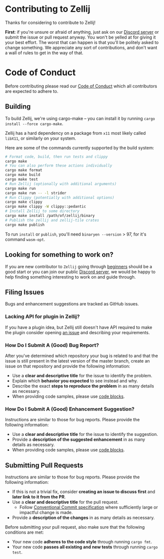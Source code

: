 # Contributing to Zellij

Thanks for considering to contribute to Zellij!

**First**: if you're unsure or afraid of anything, just ask on our
[Discord server][discord-invite-link] or submit the issue or pull request anyway.
You won't be yelled at for giving it your best effort. The worst that can happen
is that you'll be politely asked to change something. We appreciate any sort
of contributions, and don't want a wall of rules to get in the way of that.

# Code of Conduct

Before contributing please read our [Code of Conduct](CODE_OF_CONDUCT.md) which
all contributors are expected to adhere to.

## Building
To build Zellij, we're using cargo-make – you can install it by running `cargo install --force cargo-make`.

Zellij has a hard dependency on a package from `x11` most likely called `libX11`, or similarly on your system.

Here are some of the commands currently supported by the build system:

```sh
# Format code, build, then run tests and clippy
cargo make
# You can also perform these actions individually
cargo make format
cargo make build
cargo make test
# Run Zellij (optionally with additional arguments)
cargo make run
cargo make run -- -l strider
# Run Clippy (potentially with additional options)
cargo make clippy
cargo make clippy -W clippy::pedantic
# Install Zellij to some directory
cargo make install /path/of/zellij/binary
# Publish the zellij and zellij-tile crates
cargo make publish
```

To run `install` or `publish`, you'll need `binaryen --version` > 97, for it's command `wasm-opt`.

## Looking for something to work on?

If you are new contributor to `Zellij` going through [beginners][good-first-issue]
should be a good start or you can join our public
[Discord server][discord-invite-link], we would be happy to help
finding something interesting to work on and guide through.

[discord-invite-link]: https://discord.gg/feHDHahHCz
[good-first-issue]: https://github.com/zellij-org/zellij/labels/good%20first%20issue

## Filing Issues

Bugs and enhancement suggestions are tracked as GitHub issues.

### Lacking API for plugin in Zellij?

If you have a plugin idea, but Zellij still doesn't have API required to make
the plugin consider opening [an issue][plugin-issue] and describing your requirements.

[plugin-issue]: https://github.com/zellij-org/zellij/issues/new?assignees=&labels=plugin%20system

### How Do I Submit A (Good) Bug Report?

After you've determined which repository your bug is related to and that the
issue is still present in the latest version of the master branch, create an
issue on that repository and provide the following information:

- Use a **clear and descriptive title** for the issue to identify the problem.
- Explain which **behavior you expected** to see instead and why.
- Describe the exact **steps to reproduce the problem** in as many details as necessary.
- When providing code samples, please use [code blocks][code-blocks].

### How Do I Submit A (Good) Enhancement Suggestion?

Instructions are similar to those for bug reports. Please provide the following
information:

- Use a **clear and descriptive title** for the issue to identify the suggestion.
- Provide a **description of the suggested enhancement** in as many details as necessary.
- When providing code samples, please use [code blocks][code-blocks].

[code-blocks]: https://help.github.com/articles/creating-and-highlighting-code-blocks/

## Submitting Pull Requests

Instructions are similar to those for bug reports. Please provide the following information:

- If this is not a trivial fix, consider **creating an issue to discuss first** and **later link to it from the PR**.
- Use a **clear and descriptive title** for the pull request.
    - Follow [Conventional Commit specification](https://www.conventionalcommits.org/en/v1.0.0/)
where sufficiently large or impactful change is made.
- Provide a **description of the changes** in as many details as necessary.

Before submitting your pull request, also make sure that the following conditions are met:

- Your new code **adheres to the code style** through running `cargo fmt`.
- Your new code **passes all existing and new tests** through running `cargo test`.
